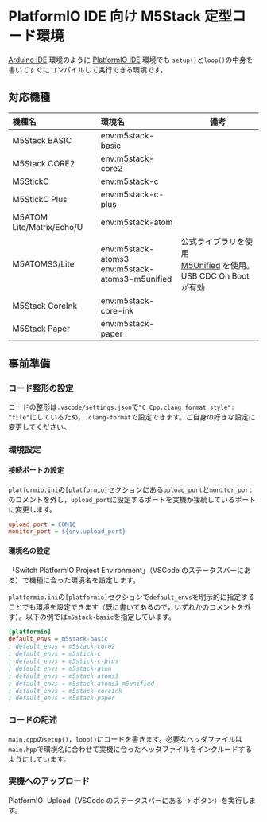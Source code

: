 # PlatformIO IDE 向け M5Stack 定型コード環境

[Arduino IDE](https://www.arduino.cc/en/software) 環境のように [PlatformIO IDE](https://platformio.org/platformio-ide) 環境でも `setup()`と`loop()`の中身を書いてすぐにコンパイルして実行できる環境です。

## 対応機種

| 機種名                    | 環境名                                               | 備考                                                                                                     |
| :------------------------ | :--------------------------------------------------- | -------------------------------------------------------------------------------------------------------- |
| M5Stack BASIC             | env:m5stack-basic                                    |                                                                                                          |
| M5Stack CORE2             | env:m5stack-core2                                    |                                                                                                          |
| M5StickC                  | env:m5stack-c                                        |                                                                                                          |
| M5StickC Plus             | env:m5stack-c-plus                                   |                                                                                                          |
| M5ATOM Lite/Matrix/Echo/U | env:m5stack-atom                                     |                                                                                                          |
| M5ATOMS3/Lite             | env:m5stack-atoms3 <br> env:m5stack-atoms3-m5unified | 公式ライブラリを使用<br>[M5Unified](https://github.com/m5stack/M5Unified) を使用。USB CDC On Boot が有効 |
| M5Stack CoreInk           | env:m5stack-core-ink                                 |                                                                                                          |
| M5Stack Paper             | env:m5stack-paper                                    |                                                                                                          |

## 事前準備

### コード整形の設定

コードの整形は`.vscode/settings.json`で`"C_Cpp.clang_format_style": "file"`にしているため，`.clang-format`で設定できます。ご自身の好きな設定に変更してください。

### 環境設定

#### 接続ポートの設定

`platformio.ini`の`[platformio]`セクションにある`upload_port`と`monitor_port`のコメントを外し，`upload_port`に設定するポートを実機が接続しているポートに変更します。

```platformio.ini
upload_port = COM16
monitor_port = ${env.upload_port}
```

#### 環境名の設定

「Switch PlatformIO Project Environment」（VSCode のステータスバーにある）で機種に合った環境名を設定します。

`platformio.ini`の`[platformio]`セクションで`default_envs`を明示的に指定することでも環境を設定できます（既に書いてあるので，いずれかのコメントを外す）。以下の例では`m5stack-basic`を指定しています。

```platformio.ini
[platformio]
default_envs = m5stack-basic
; default_envs = m5stack-core2
; default_envs = m5stick-c
; default_envs = m5stick-c-plus
; default_envs = m5stack-atom
; default_envs = m5stack-atoms3
; default_envs = m5stack-atoms3-m5unified
; default_envs = m5stack-coreink
; default_envs = m5stack-paper
```

### コードの記述

`main.cpp`の`setup()`，`loop()`にコードを書きます。必要なヘッダファイルは`main.hpp`で環境名に合わせて実機に合ったヘッダファイルをインクルードするようにしています。

### 実機へのアップロード

PlatformIO: Upload（VSCode のステータスバーにある → ボタン）を実行します。
